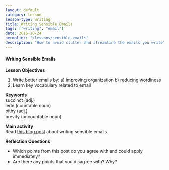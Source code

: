 ```yaml
---
layout: default
category: lesson
lesson-type: writing
title: Writing Sensible Emails
tags: ["writing", "email"]
date: 2016-10-24
permalink: "/lessons/sensible-emails"
description: "How to avoid clutter and streamline the emails you write"
---
```

#### Writing Sensible Emails  
**Lesson Objectives**
1. Write better emails by:
	a) improving organization
	b) reducing wordiness
2. Learn key vocabulary related to email

**Keywords**  
succinct (adj.)  
lede (countable noun)  
pithy (adj.)  
brevity (uncountable noun)  

**Main activity**  
Read <a href="http://www.43folders.com/2005/09/19/writing-sensible-email-messages" target="_blank">this blog post</a> about writing sensible emails. 

**Reflection Questions**  
<ul>
<li>Which points from this post do you agree with and could apply immediately?</li>
<li>Are there any points that you disagree with? Why?</li></ul>

